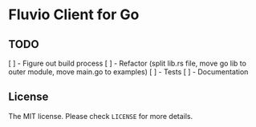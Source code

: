 # Fluvio Client for Go

## TODO
[ ] - Figure out build process
[ ] - Refactor (split lib.rs file, move go lib to outer module, move main.go to examples)
[ ] - Tests
[ ] - Documentation

## License
The MIT license. Please check `LICENSE` for more details.

